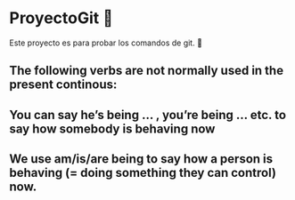# ProyectoGit 🙈

Este proyecto es para probar los comandos de git. 🥴

## The following verbs are not normally used in the present continous:

## You can say he’s being … , you’re being … etc. to say how somebody is behaving now

## We use am/is/are being to say how a person is behaving (= doing something they can control) now.